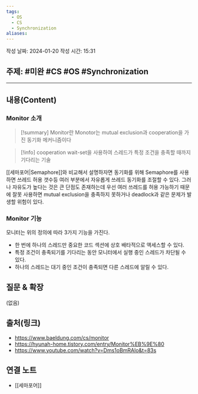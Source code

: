 ```yaml
---
tags:
  - OS
  - CS
  - Synchronization
aliases:
---
```

작성 날짜: 2024-01-20
작성 시간: 15:31

## 주제: #미완 #CS #OS #Synchronization 

----
## 내용(Content)
### Monitor 소개
>[!summary] Monitor란
>Monotor는 mutual exclusion과 cooperation을 가진 동기화 메커니즘이다


>[!info] cooperation
>wait-set을 사용하여 스레드가 특정 조건을 충족할 때까지 기다리는 기술

[[세마포어|Semaphore]]와 비교해서 설명하자면 동기화를 위해 Semaphore를 사용하면 쓰레드 허용 갯수등 여러 부분에서 자유롭게 쓰레드 동기화를 조절할 수 있다. 그러나 자유도가 높다는 것은 큰 단점도 존재하는데 우선 여러 쓰레드를 허용 가능하기 때문에 잘못 사용하면 mutual exclusion을 충족하지 못하거나 deadlock과 같은 문제가 발생할 위험이 있다.


### Monitor 기능
모니터는 위의 정의에 따라 3가지 기능을 가진다.

- 한 번에 하나의 스레드만 중요한 코드 섹션에 상호 배타적으로 액세스할 수 있다.
- 특정 조건이 충족되기를 기다리는 동안 모니터에서 실행 중인 스레드가 차단될 수 있다.
- 하나의 스레드는 대기 중인 조건이 충족되면 다른 스레드에 알릴 수 있다.

## 질문 & 확장

(없음)

## 출처(링크)
- https://www.baeldung.com/cs/monitor
- https://hyunah-home.tistory.com/entry/Monitor%EB%9E%80
- https://www.youtube.com/watch?v=Dms1oBmRAlo&t=83s
## 연결 노트
- [[세마포어]]










